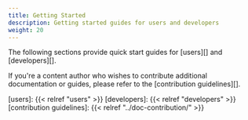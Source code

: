 ```yaml
---
title: Getting Started
description: Getting started guides for users and developers
weight: 20
---
```


The following sections provide quick start guides for [users][] and [developers][].

If you're a content author who wishes to contribute additional documentation or guides,
 please refer to the [contribution guidelines][].

[users]: {{< relref "users" >}}
[developers]: {{< relref "developers" >}}
[contribution guidelines]: {{< relref "../doc-contribution/" >}}
